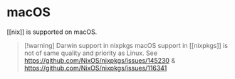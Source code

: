 # macOS

[[nix]] is supported on macOS. 

>[!warning] Darwin support in nixpkgs
> macOS support in [[nixpkgs]] is not of same quality and priority as Linux. See https://github.com/NixOS/nixpkgs/issues/145230 & https://github.com/NixOS/nixpkgs/issues/116341






